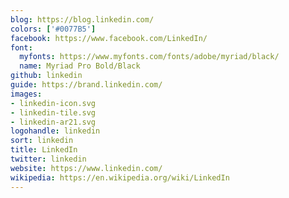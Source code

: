 ```yaml
---
blog: https://blog.linkedin.com/
colors: ['#0077B5']
facebook: https://www.facebook.com/LinkedIn/
font:
  myfonts: https://www.myfonts.com/fonts/adobe/myriad/black/
  name: Myriad Pro Bold/Black
github: linkedin
guide: https://brand.linkedin.com/
images:
- linkedin-icon.svg
- linkedin-tile.svg
- linkedin-ar21.svg
logohandle: linkedin
sort: linkedin
title: LinkedIn
twitter: linkedin
website: https://www.linkedin.com/
wikipedia: https://en.wikipedia.org/wiki/LinkedIn
---
```

